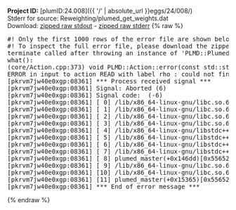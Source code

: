 **Project ID:** [plumID:24.008]({{ '/' | absolute_url }}eggs/24/008/)  
Stderr for source:  Reweighting/plumed_get_weights.dat   
Download: [zipped raw stdout](plumed_get_weights.dat.plumed_master.stdout.txt.zip) - [zipped raw stderr](plumed_get_weights.dat.plumed_master.stderr.txt.zip) 
{% raw %}
<pre>
#! Only the first 1000 rows of the error file are shown below
#! To inspect the full error file, please download the zipped raw stderr file above
terminate called after throwing an instance of 'PLMD::Plumed::ExceptionError'
what():
(core/Action.cpp:373) void PLMD::Action::error(const std::string&) const
ERROR in input to action READ with label rho : could not find file named rtp_coord.dat
[pkrvm7jw40e0xgp:08361] *** Process received signal ***
[pkrvm7jw40e0xgp:08361] Signal: Aborted (6)
[pkrvm7jw40e0xgp:08361] Signal code:  (-6)
[pkrvm7jw40e0xgp:08361] [ 0] /lib/x86_64-linux-gnu/libc.so.6(+0x45330)[0x7f6ed2c45330]
[pkrvm7jw40e0xgp:08361] [ 1] /lib/x86_64-linux-gnu/libc.so.6(pthread_kill+0x11c)[0x7f6ed2c9eb2c]
[pkrvm7jw40e0xgp:08361] [ 2] /lib/x86_64-linux-gnu/libc.so.6(gsignal+0x1e)[0x7f6ed2c4527e]
[pkrvm7jw40e0xgp:08361] [ 3] /lib/x86_64-linux-gnu/libc.so.6(abort+0xdf)[0x7f6ed2c288ff]
[pkrvm7jw40e0xgp:08361] [ 4] /lib/x86_64-linux-gnu/libstdc++.so.6(+0xa5ff5)[0x7f6ed30a5ff5]
[pkrvm7jw40e0xgp:08361] [ 5] /lib/x86_64-linux-gnu/libstdc++.so.6(+0xbb0da)[0x7f6ed30bb0da]
[pkrvm7jw40e0xgp:08361] [ 6] /lib/x86_64-linux-gnu/libstdc++.so.6(_ZSt10unexpectedv+0x0)[0x7f6ed30a5a55]
[pkrvm7jw40e0xgp:08361] [ 7] /lib/x86_64-linux-gnu/libstdc++.so.6(+0xa5a6f)[0x7f6ed30a5a6f]
[pkrvm7jw40e0xgp:08361] [ 8] plumed_master(+0x146dd)[0x556523a746dd]
[pkrvm7jw40e0xgp:08361] [ 9] /lib/x86_64-linux-gnu/libc.so.6(+0x2a1ca)[0x7f6ed2c2a1ca]
[pkrvm7jw40e0xgp:08361] [10] /lib/x86_64-linux-gnu/libc.so.6(__libc_start_main+0x8b)[0x7f6ed2c2a28b]
[pkrvm7jw40e0xgp:08361] [11] plumed_master(+0x15365)[0x556523a75365]
[pkrvm7jw40e0xgp:08361] *** End of error message ***
</pre>
{% endraw %}
